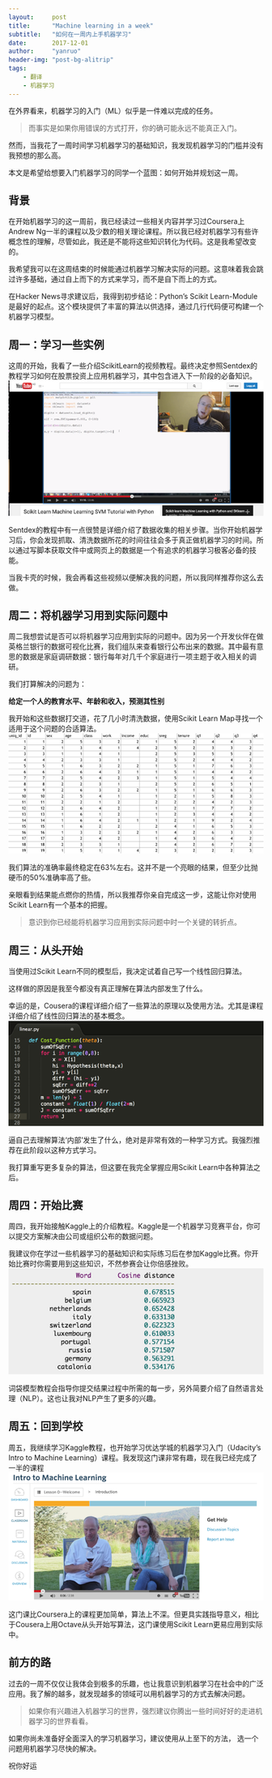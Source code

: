 ```yaml
---
layout:     post
title:      "Machine learning in a week"
subtitle:   "如何在一周内上手机器学习"
date:       2017-12-01
author:     "yanruo"
header-img: "post-bg-alitrip"
tags:
    - 翻译
    - 机器学习
---
```


在外界看来，机器学习的入门（ML）似乎是一件难以完成的任务。

> 而事实是如果你用错误的方式打开，你的确可能永远不能真正入门。  

然而，当我花了一周时间学习机器学习的基础知识，我发现机器学习的门槛并没有我预想的那么高。

本文是希望给想要入门机器学习的同学一个蓝图：如何开始并规划这一周。


## 背景
在开始机器学习的这一周前，我已经读过一些相关内容并学习过Coursera上Andrew Ng一半的课程以及少数的相关理论课程。所以我已经对机器学习有些许概念性的理解，尽管如此，我还是不能将这些知识转化为代码。这是我希望改变的。

我希望我可以在这周结束的时候能通过机器学习解决实际的问题。这意味着我会跳过许多基础，通过自上而下的方式来学习，而不是自下而上的方式。

在Hacker News寻求建议后，我得到初步结论：Python’s Scikit Learn-Module是最好的起点。这个模块提供了丰富的算法以供选择，通过几行代码便可构建一个机器学习模型。


## 周一：学习一些实例
这周的开始，我看了一些介绍ScikitLearn的视频教程。最终决定参照Sentdex的教程学习如何在股票投资上应用机器学习，其中包含进入下一阶段的必备知识。
![](/img/in-post/Machine-learning-in-a-week/C7DD7B43-5042-41B0-8D16-7EA9B555ED29.png)

Sentdex的教程中有一点很赞是详细介绍了数据收集的相关步骤。当你开始机器学习后，你会发现抓取、清洗数据所花的时间往往会多于真正做机器学习的时间。所以通过写脚本获取文件中或网页上的数据是一个有追求的机器学习极客必备的技能。

当我卡壳的时候，我会再看这些视频以便解决我的问题，所以我同样推荐你这么去做。


## 周二：将机器学习用到实际问题中
周二我想尝试是否可以将机器学习应用到实际的问题中。因为另一个开发伙伴在做英格兰银行的数据可视化比赛，我们组队来查看银行公布出来的数据。其中最有意思的数据是家庭调研数据：银行每年对几千个家庭进行一项主题于收入相关的调研。

我们打算解决的问题为：

**给定一个人的教育水平、年龄和收入，预测其性别**

我开始和这些数据打交道，花了几小时清洗数据，使用Scikit Learn Map寻找一个适用于这个问题的合适算法。
![](/img/in-post/Machine-learning-in-a-week/B369D1AA-892C-47B1-BC08-3D13EDEA3AE9.png)

我们算法的准确率最终稳定在63%左右。这并不是一个亮眼的结果，但至少比抛硬币的50%准确率高了些。

亲眼看到结果能点燃你的热情，所以我推荐你亲自完成这一步，这能让你对使用Scikit Learn有一个基本的把握。

>  意识到你已经能将机器学习应用到实际问题中时一个关键的转折点。  


## 周三：从头开始
当使用过Scikit Learn不同的模型后，我决定试着自己写一个线性回归算法。

这样做的原因是我至今都没有真正理解在算法内部发生了什么。

幸运的是，Cousera的课程详细介绍了一些算法的原理以及使用方法。尤其是课程详细介绍了线性回归算法的基本概念。
![](/img/in-post/Machine-learning-in-a-week/31F2F713-18AA-40D2-AF44-CE48798B6DE3.png)

逼自己去理解算法‘内部’发生了什么，绝对是非常有效的一种学习方式。我强烈推荐在此阶段以这种方式学习。

我打算重写更多复杂的算法，但这要在我完全掌握应用Scikit Learn中各种算法之后。


## 周四：开始比赛
周四，我开始接触Kaggle上的介绍教程。Kaggle是一个机器学习竞赛平台，你可以提交方案解决由公司或组织公布的数据问题。

我建议你在学过一些机器学习的基础知识和实际练习后在参加Kaggle比赛。你开始比赛时你需要用到这些知识，不然参赛会让你倍感挫败。
![](/img/in-post/Machine-learning-in-a-week/BADDB94D-E72D-4111-A541-88B5AACF4BA8.png)

词袋模型教程会指导你提交结果过程中所需的每一步，另外简要介绍了自然语言处理（NLP）。这也让我对NLP产生了更多的兴趣。


## 周五：回到学校
周五，我继续学习Kaggle教程，也开始学习优达学城的机器学习入门（Udacity’s Intro to Machine Learning）课程。我发现这门课非常有趣，现在我已经完成了一半的课程
![](/img/in-post/Machine-learning-in-a-week/2C0A963B-0C01-4D58-9CB1-E4C9EAA54E27.png)

这门课比Coursera上的课程更加简单，算法上不深。但更具实践指导意义，相比于Cousera上用Octave从头开始写算法，这门课使用Scikit Learn更易应用到实际中。


## 前方的路
过去的一周不仅仅让我体会到极多的乐趣，也让我意识到机器学习在社会中的广泛应用。我了解的越多，就发现越多的领域可以用机器学习的方式去解决问题。

> 如果你有兴趣进入机器学习的世界，强烈建议你腾出一些时间好好的走进机器学习的世界看看。  

如果你尚未准备好全面深入的学习机器学习，建议使用从上至下的方法，
选一个问题用机器学习尽快的解决。

祝你好运